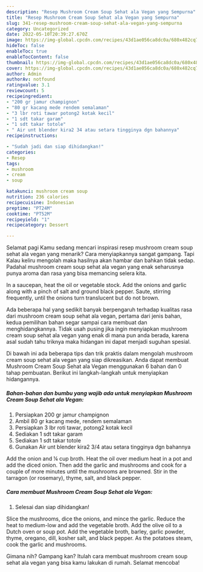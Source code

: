 ```yaml
---
description: "Resep Mushroom Cream Soup Sehat ala Vegan yang Sempurna"
title: "Resep Mushroom Cream Soup Sehat ala Vegan yang Sempurna"
slug: 341-resep-mushroom-cream-soup-sehat-ala-vegan-yang-sempurna
category: Uncategorized
date: 2022-05-10T20:39:27.670Z
image: https://img-global.cpcdn.com/recipes/43d1ae056ca8dc0a/680x482cq70/mushroom-cream-soup-sehat-ala-vegan-foto-resep-utama.jpg
hideToc: false
enableToc: true
enableTocContent: false
thumbnail: https://img-global.cpcdn.com/recipes/43d1ae056ca8dc0a/680x482cq70/mushroom-cream-soup-sehat-ala-vegan-foto-resep-utama.jpg
cover: https://img-global.cpcdn.com/recipes/43d1ae056ca8dc0a/680x482cq70/mushroom-cream-soup-sehat-ala-vegan-foto-resep-utama.jpg
author: Admin
authorAv: notfound
ratingvalue: 3.1
reviewcount: 5
recipeingredient:
- "200 gr jamur champignon"
- "80 gr kacang mede rendem semalaman"
- "3 lbr roti tawar potong2 kotak kecil"
- "1 sdt takar garam"
- "1 sdt takar totole"
- " Air unt blender kira2 34 atau setara tingginya dgn bahannya"
recipeinstructions:

- "Sudah jadi dan siap dihidangkan!"
categories:
- Resep
tags:
- mushroom
- cream
- soup

katakunci: mushroom cream soup 
nutrition: 236 calories
recipecuisine: Indonesian
preptime: "PT24M"
cooktime: "PT52M"
recipeyield: "1"
recipecategory: Dessert

---
```



Selamat pagi Kamu sedang mencari inspirasi resep mushroom cream soup sehat ala vegan yang menarik? Cara menyiapkannya sangat gampang. Tapi Kalau keliru mengolah maka hasilnya akan hambar dan bahkan tidak sedap. Padahal mushroom cream soup sehat ala vegan yang enak seharusnya punya aroma dan rasa yang bisa memancing selera kita.


In a saucepan, heat the oil or vegetable stock. Add the onions and garlic along with a pinch of salt and ground black pepper. Saute, stirring frequently, until the onions turn translucent but do not brown.

Ada beberapa hal yang sedikit banyak berpengaruh terhadap kualitas rasa dari mushroom cream soup sehat ala vegan, pertama dari jenis bahan, kedua pemilihan bahan segar sampai cara membuat dan menghidangkannya. Tidak usah pusing jika ingin menyiapkan mushroom cream soup sehat ala vegan yang enak di mana pun anda berada, karena asal sudah tahu triknya maka hidangan ini dapat menjadi suguhan spesial.


Di bawah ini ada beberapa tips dan trik praktis dalam mengolah mushroom cream soup sehat ala vegan yang siap dikreasikan. Anda dapat membuat Mushroom Cream Soup Sehat ala Vegan menggunakan 6 bahan dan 0 tahap pembuatan. Berikut ini langkah-langkah untuk menyiapkan hidangannya.

<!--inarticleads1-->

##### Bahan-bahan dan bumbu yang wajib ada untuk menyiapkan Mushroom Cream Soup Sehat ala Vegan:

1. Persiapkan 200 gr jamur champignon
1. Ambil 80 gr kacang mede, rendem semalaman
1. Persiapkan 3 lbr roti tawar, potong2 kotak kecil
1. Sediakan 1 sdt takar garam
1. Sediakan 1 sdt takar totole
1. Gunakan  Air unt blender kira2 3/4 atau setara tingginya dgn bahannya


Add the onion and ¼ cup broth. Heat the oil over medium heat in a pot and add the diced onion. Then add the garlic and mushrooms and cook for a couple of more minutes until the mushrooms are browned. Stir in the tarragon (or rosemary), thyme, salt, and black pepper. 

<!--inarticleads2-->

##### Cara membuat Mushroom Cream Soup Sehat ala Vegan:


1. Selesai dan siap dihidangkan!

Slice the mushrooms, dice the onions, and mince the garlic. Reduce the heat to medium-low and add the vegetable broth. Add the olive oil to a Dutch oven or soup pot. Add the vegetable broth, barley, garlic powder, thyme, oregano, dill, kosher salt, and black pepper. As the potatoes steam, cook the garlic and mushrooms. 

Gimana nih? Gampang kan? Itulah cara membuat mushroom cream soup sehat ala vegan yang bisa kamu lakukan di rumah. Selamat mencoba!
